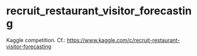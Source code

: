 # recruit_restaurant_visitor_forecasting
Kaggle competition. Cf.: https://www.kaggle.com/c/recruit-restaurant-visitor-forecasting
